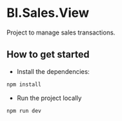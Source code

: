 # Bl.Sales.View

Project to manage sales transactions.

## How to get started

- Install the dependencies:
```bash
npm install
```

- Run the project locally
```bash
npm run dev
```
